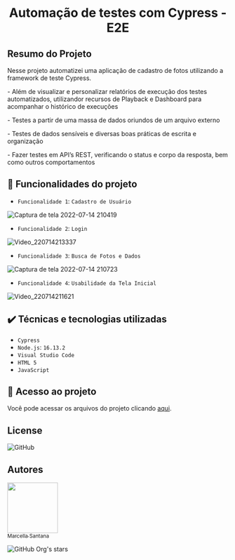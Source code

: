 <h1 align="center"> Automação de testes com Cypress - E2E </h1>

## Resumo do Projeto
<p>Nesse projeto automatizei uma aplicação de cadastro de fotos utilizando a framework de teste Cypress.</p>
<p>- Além de visualizar e personalizar relatórios de execução dos testes automatizados, utilizandor recursos de Playback e Dashboard para acompanhar o histórico de execuções</p>
<p>- Testes a partir de uma massa de dados oriundos de um arquivo externo</p>
<p>- Testes de dados sensíveis e diversas boas práticas de escrita e organização</p>
<p>- Fazer testes em API’s REST, verificando o status e corpo da resposta, bem como outros comportamentos</p>



## :hammer: Funcionalidades do projeto

- `Funcionalidade 1`: `Cadastro de Usuário` 

![Captura de tela 2022-07-14 210419](https://user-images.githubusercontent.com/102002212/179120932-06902d27-a939-4ce0-bdb8-68976c222dd4.png)

- `Funcionalidade 2`: `Login`

![Video_220714213337](https://user-images.githubusercontent.com/102002212/179123448-bf92bf8f-3045-4105-9bf1-a69fa3a479fc.gif)

- `Funcionalidade 3`: `Busca de Fotos e Dados`

![Captura de tela 2022-07-14 210723](https://user-images.githubusercontent.com/102002212/179121146-0876b92a-a7ba-4d60-bdd4-c78d38320e21.png)

- `Funcionalidade 4`: `Usabilidade da Tela Inicial`

![Video_220714211621](https://user-images.githubusercontent.com/102002212/179121920-3845d571-0fde-4678-9528-62c0d1432a0d.gif)



## ✔️ Técnicas e tecnologias utilizadas
- `Cypress`
- `Node.js`: `16.13.2`
- `Visual Studio Code`
- `HTML 5`
- `JavaScript`

## 📁 Acesso ao projeto
<p>Você pode acessar os arquivos do projeto clicando <a href="https://github.com/marcellasan/projeto-automatizado-cypress/tree/master/cypress">aqui</a>.</p>


## License
<img alt="GitHub" src="https://img.shields.io/github/license/marcellasan/projeto-automatizado-cypress">

## Autores
[<img src="https://avatars.githubusercontent.com/u/102002212?s=96&v=4" width=115><br><sub>Marcella Santana</sub>](https://github.com/marcellasan) 

![GitHub Org's stars](https://img.shields.io/github/stars/marcellasan?style=social)

